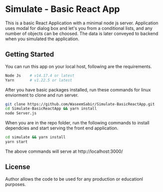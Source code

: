 # Simulate - Basic React App

This is a basic React Application with a minimal node js server. Application uses modal for dialog box and let's you from a conditional lists, and any number of objects can be choosed. The data is later conveyed to backend when you simulated the application. 

## Getting Started

You can run this app on your local host, following are the requirements.
```bash
Node Js    # v14.17.4 or latest
Yarn       # v1.22.5 or latest
 ```
 
After you have basic packages installed, run these commands for linux enviorment to clone and run server.
```bash
git clone https://github.com/WaseemSabir/Simulate-BasicReactApp.git
cd Simulate-BasicReactApp && yarn install
node Server.js
 ```
 When you are in the repo folder, run the following commands to install dependcies and start serving the front end application.
```bash
cd simulate && yarn install
yarn start
```

The above commands will serve at http://localhost:3000/

## License
Author allows the code to be used for any production or educationl purposes.
